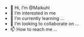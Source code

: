 - 👋 Hi, I’m @Maikuhl
- 👀 I’m interested in me
- 🌱 I’m currently learning ...
- 💞️ I’m looking to collaborate on ...
- 📫 How to reach me ...

<!---
Maikuhl/Maikuhl is a ✨ special ✨ repository because its `README.md` (this file) appears on your GitHub profile.
You can click the Preview link to take a look at your changes.
--->
